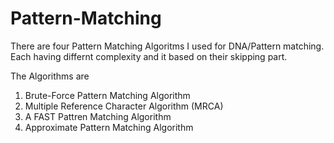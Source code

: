 # Pattern-Matching

There are four Pattern Matching Algoritms I used for DNA/Pattern matching. 
Each having differnt complexity and it based on their skipping part.

The Algorithms are
1. Brute-Force Pattern Matching Algorithm
2. Multiple Reference Character Algorithm (MRCA)
3. A FAST Pattren Matching Algorithm
4. Approximate Pattern Matching Algorithm
